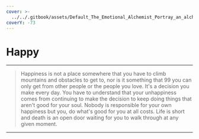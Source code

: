 ```yaml
---
cover: >-
  ../../.gitbook/assets/Default_The_Emotional_Alchemist_Portray_an_alchemist_mixing_va_0_6e11bbb9-3c87-41a2-aaf1-6f5dba9ebbd6_1.jpg
coverY: -73
---
```


# Happy

***

> Happiness is not a place somewhere that you have to climb mountains and obstacles to get to, nor is it something that 99 you can only get from other people or the people you love. It's a decision you make every day. You have to understand that your unhappiness comes from continuing to make the decision to keep doing things that aren't good for your soul. Nobody is responsible for your own happiness but you, do what's good for you at all costs. Life is short and death is an open door waiting for you to walk through at any given moment.

***
